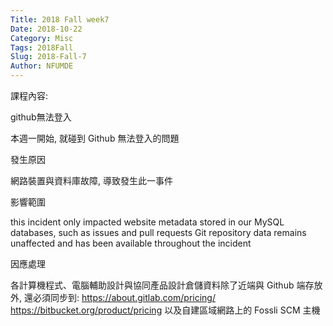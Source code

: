 ```yaml
---
Title: 2018 Fall week7
Date: 2018-10-22
Category: Misc
Tags: 2018Fall
Slug: 2018-Fall-7
Author: NFUMDE
---
```

課程內容:

github無法登入

本週一開始, 就碰到 Github 無法登入的問題

發生原因

網路裝置與資料庫故障, 導致發生此一事件

影響範圍

this incident only impacted website metadata stored in our MySQL databases, such as issues and pull requests
Git repository data remains unaffected and has been available throughout the incident

因應處理

各計算機程式、電腦輔助設計與協同產品設計倉儲資料除了近端與 Github 端存放外, 還必須同步到:
https://about.gitlab.com/pricing/
https://bitbucket.org/product/pricing
以及自建區域網路上的 Fossli SCM 主機


